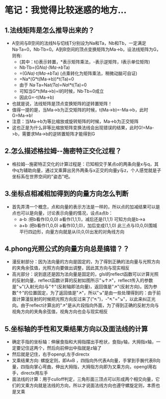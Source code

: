 # 笔记：我觉得比较迷惑的地方...

## 1.法线矩阵是怎么推导出来的？
* A空间与B空间的法线N与切线T分别设为Na和Ta，Nb和Tb，一定满足Na·Ta=0，Nb·Tb=0。A到B空间的顶点变换矩阵为Ma->b，设法线矩阵为G，则有: 
   * (其中：t()表示转置，*表示矩阵乘法，-表示逆矩阵，I表示单位矩阵) 
   * Nb·Tb=(G*Na)·(Ma->b*Ta) 
   * =(G*Na)·t(Ma->b*Ta) (点乘转化为矩阵乘法，稍微动脑可自证) 
   * =Na*(G*t(Ma->b))*t(Ta)=0 
   * 由于 Na·Ta=Na*t(Ta)=Na*I*t(Ta)=0 
   * 可知当G*t(Ma->b)=I的时候，Nb·Tb=0成立 
   * 因此G=-t(Ma->b) 
* 也就是说，法线矩阵是顶点变换矩阵的逆转置矩阵！
* 值得一提的是，当Ma->b为正交矩阵的时候，t(Ma->b)=-Ma->b，此时G=Ma->b! 
* 注意：当Ma->b为等比缩放或旋转矩阵的时候，Ma->b为正交矩阵 
* 这也正是为什么非等比缩放矩阵变换法线会出现错误的结果，此时G!=Ma->b，需要求Ma->b的逆转置矩阵才能得到G 

## 2.怎么描述格拉姆--施密特正交化过程？
* 格拉姆--施密特正交化的计算过程是：已知相交于某点o的两条向量x与q，其中q为辅助向量，通过叉乘算出另外两条与x正交的向量y与z，个人感觉就是子坐标系在世界空间的"姿态"吧。

## 3.坐标点相减相加得到的向量方向怎么判断
* 首先弄清一个概念，点和向量的表示方法是一样的，所以点的加减结果可以是点也可以是向量，讨论表示向量的情况，设点a点b： 
    * a-b :把b看作(0,0,0) a看作(1,1,1)，减后还是(1,1,1) 可知方向是b->a
    * a+b :把b看作(1,0,0) a看作(0,1,0)，加后变成(1,1,0) 此三点与(0,0,0)围城平行四边形，向量方向就是从(0,0,0)出发的对角线方向

## 4.phong光照公式的向量方向总是搞错？？
* 漫反射部分：因为法向量的方向是固定的，为了得到正确的法向量与光照方向的夹角余弦值，光照方向要做出调整，因此其方向与现实相反
* 高光部分：说到底还是因为法向量是固定的，glsl的reflect函数可以计算光照的反射向量，reflect函数计算的反射如图所示"↘↑↗"，reflect传入的参数是"↘"(入射光向)与"↑"(反射轴即法向量)，返回值是"↗"(反射方向)。因为参数"↑"的位置固定，为了返回值是"↗"，所以"↘"是由一些处理得到的：由于前面计算漫反射的时候把光照方向反过来了("↖")，-"↖"="↘"，以此来纠正光向。由于reflect计算出的"↗"是从片段指向外面，为了得到正确的反射方向与视角方向的夹角余弦值，视角方向也会与现实相反

## 5.坐标轴的手性和叉乘结果方向以及面法线的计算
* 确定手指的坐标轴：伸展食指和大拇指摆出手枪状，食指y轴，大拇指x轴，一定要记住这两个，然后向前伸出中指就是z轴了
* 然后就是记住，右手opengl,左手directx
* 叉乘结果方向: 螺旋定则，即AxB ，四指向外代表A向量，手掌到手腕代表B向量，四指向掌心弯曲，伸出大拇指，大拇指方向即为叉乘方向，opengl用右手，directx用左手
* 面法线的计算：用于culloff判定，三角形面三顶点可以形成两个相交向量，它们的叉乘方向就是法线的方向，所以才说面法线方向也遵守螺旋定则，本质也是叉乘